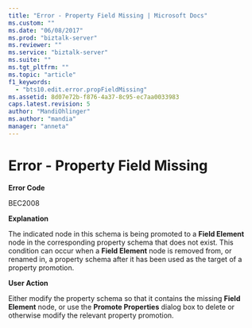 ```yaml
---
title: "Error - Property Field Missing | Microsoft Docs"
ms.custom: ""
ms.date: "06/08/2017"
ms.prod: "biztalk-server"
ms.reviewer: ""
ms.service: "biztalk-server"
ms.suite: ""
ms.tgt_pltfrm: ""
ms.topic: "article"
f1_keywords: 
  - "bts10.edit.error.propFieldMissing"
ms.assetid: 8d07e72b-f876-4a37-8c95-ec7aa0033983
caps.latest.revision: 5
author: "MandiOhlinger"
ms.author: "mandia"
manager: "anneta"
---
```

# Error - Property Field Missing
**Error Code**  
  
 BEC2008  
  
 **Explanation**  
  
 The indicated node in this schema is being promoted to a **Field Element** node in the corresponding property schema that does not exist. This condition can occur when a **Field Element** node is removed from, or renamed in, a property schema after it has been used as the target of a property promotion.  
  
 **User Action**  
  
 Either modify the property schema so that it contains the missing **Field Element** node, or use the **Promote Properties** dialog box to delete or otherwise modify the relevant property promotion.